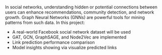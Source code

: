 In social networks, understanding hidden or potential connections between users can enhance recommendations, community detection, and network growth.
Graph Neural Networks (GNNs) are powerful tools for mining patterns from such data.
In this project:
- A real-world Facebook social network dataset will be used
- GAT, GCN, GraphSAGE, and Node2Vec are implemented
- Link prediction performance comparison
- Model insights showing via visualize predicted links 
